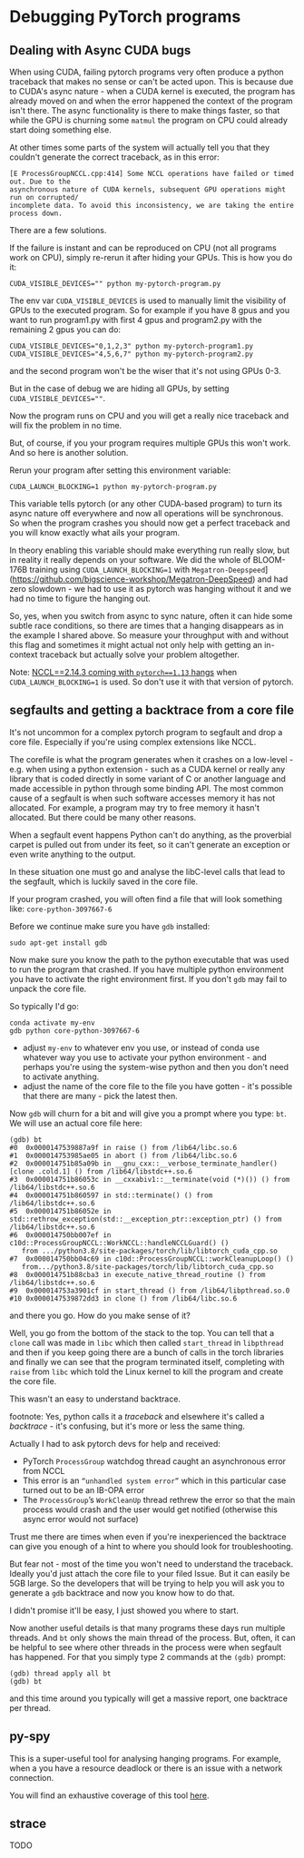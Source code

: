 # Debugging PyTorch programs

## Dealing with Async CUDA bugs


When using CUDA, failing pytorch programs very often produce a python traceback that makes no sense or can't be acted upon. This is because due to CUDA's async nature - when a CUDA kernel is executed, the program has already moved on and when the error happened the context of the program isn't there. The async functionality is there to make things faster, so that while the GPU is churning some `matmul` the program on CPU could already start doing something else.

At other times some parts of the system will actually tell you that they couldn't generate the correct traceback, as in this error:

```
[E ProcessGroupNCCL.cpp:414] Some NCCL operations have failed or timed out. Due to the
asynchronous nature of CUDA kernels, subsequent GPU operations might run on corrupted/
incomplete data. To avoid this inconsistency, we are taking the entire process down.
```

There are a few solutions.

If the failure is instant and can be reproduced on CPU (not all programs work on CPU), simply re-rerun it after hiding your GPUs. This is how you do it:

```
CUDA_VISIBLE_DEVICES="" python my-pytorch-program.py
```

The env var `CUDA_VISIBLE_DEVICES` is used to manually limit the visibility of GPUs to the executed program. So for example if you have 8 gpus and you want to run program1.py with first 4 gpus and program2.py with the remaining 2 gpus you can do:

```
CUDA_VISIBLE_DEVICES="0,1,2,3" python my-pytorch-program1.py
CUDA_VISIBLE_DEVICES="4,5,6,7" python my-pytorch-program2.py
```
and the second program won't be the wiser that it's not using GPUs 0-3.

But in the case of debug we are hiding all GPUs, by setting `CUDA_VISIBLE_DEVICES=""`.

Now the program runs on CPU and you will get a really nice traceback and will fix the problem in no time.

But, of course, if you your program requires multiple GPUs this won't work. And so here is another solution.

Rerun your program after setting this environment variable:

```
CUDA_LAUNCH_BLOCKING=1 python my-pytorch-program.py
```

This variable tells pytorch (or any other CUDA-based program) to turn its async nature off everywhere and now all operations will be synchronous. So when the program crashes you should now get a perfect traceback and you will know exactly what ails your program.

In theory enabling this variable should make everything run really slow, but in reality it really depends on your software. We did the whole of BLOOM-176B training using `CUDA_LAUNCH_BLOCKING=1` with `Megatron-Deepspeed`](https://github.com/bigscience-workshop/Megatron-DeepSpeed) and had zero slowdown - we had to use it as pytorch was hanging without it and we had no time to figure the hanging out.

So, yes, when you switch from async to sync nature, often it can hide some subtle race conditions, so there are times that a hanging disappears as in the example I shared above. So measure your throughput with and without this flag and sometimes it might actual not only help with getting an in-context traceback but actually solve your problem altogether.

Note: [NCCL==2.14.3 coming with `pytorch==1.13` hangs](https://github.com/NVIDIA/nccl/issues/750) when `CUDA_LAUNCH_BLOCKING=1` is used. So don't use it with that version of pytorch.

## segfaults and getting a backtrace from a core file

It's not uncommon for a complex pytorch program to segfault and drop a core file. Especially if
you're using complex extensions like NCCL.

The corefile is what the program generates when it crashes on a low-level - e.g. when using a python extension - such as a CUDA kernel or really any library that is coded directly in some variant of C or another language and made accessible in python through some binding API. The most common cause of a segfault is when such software accesses memory it has not allocated. For example, a program may try to free memory it hasn't allocated. But there could be many other reasons.

When a segfault event happens Python can't do anything, as the proverbial carpet is pulled out from under its feet, so it can't generate an exception or even write anything to the output.

In these situation one must go and analyse the libC-level calls that lead to the segfault, which is luckily saved in the core file.

If your program crashed, you will often find a file that will look something like: `core-python-3097667-6`


Before we continue make sure you have `gdb` installed:
```
sudo apt-get install gdb
```

Now make sure you know the path to the python executable that was used to run the program that crashed. If you have multiple python environment you have to activate the right environment first. If you don't `gdb` may fail to unpack the core file.

So typically I'd go:

```
conda activate my-env
gdb python core-python-3097667-6
```
- adjust `my-env` to whatever env you use, or instead of conda use whatever way you use to activate your python environment - and perhaps you're using the system-wise python and then you don't need to activate anything.
- adjust the name of the core file to the file you have gotten - it's possible that there are many - pick the latest then.

Now `gdb` will churn for a bit and will give you a prompt where you type: `bt`. We will use an actual core file here:

```
(gdb) bt
#0  0x0000147539887a9f in raise () from /lib64/libc.so.6
#1  0x000014753985ae05 in abort () from /lib64/libc.so.6
#2  0x000014751b85a09b in __gnu_cxx::__verbose_terminate_handler() [clone .cold.1] () from /lib64/libstdc++.so.6
#3  0x000014751b86053c in __cxxabiv1::__terminate(void (*)()) () from /lib64/libstdc++.so.6
#4  0x000014751b860597 in std::terminate() () from /lib64/libstdc++.so.6
#5  0x000014751b86052e in std::rethrow_exception(std::__exception_ptr::exception_ptr) () from /lib64/libstdc++.so.6
#6  0x000014750bb007ef in c10d::ProcessGroupNCCL::WorkNCCL::handleNCCLGuard() ()
   from .../python3.8/site-packages/torch/lib/libtorch_cuda_cpp.so
#7  0x000014750bb04c69 in c10d::ProcessGroupNCCL::workCleanupLoop() ()
   from.../python3.8/site-packages/torch/lib/libtorch_cuda_cpp.so
#8  0x000014751b88cba3 in execute_native_thread_routine () from /lib64/libstdc++.so.6
#9  0x000014753a3901cf in start_thread () from /lib64/libpthread.so.0
#10 0x0000147539872dd3 in clone () from /lib64/libc.so.6
```

and there you go. How do you make sense of it?

Well, you go from the bottom of the stack to the top. You can tell that a `clone` call was made in `libc` which then called `start_thread` in `libpthread` and then if you keep going there are a bunch of calls in the torch libraries and finally we can see that the program terminated itself, completing with `raise` from `libc` which told the Linux kernel to kill the program and create the core file.

This wasn't an easy to understand backtrace.

footnote: Yes, python calls it a *traceback* and elsewhere it's called a *backtrace* - it's confusing, but it's more or less the same thing.

Actually I had to ask pytorch devs for help and received:

- PyTorch `ProcessGroup` watchdog thread caught an asynchronous error from NCCL
- This error is an `“unhandled system error”` which in this particular case turned out to be an IB-OPA error
- The `ProcessGroup`’s `WorkCleanUp` thread rethrew the error so that the main process would crash and the user would get notified (otherwise this async error would not surface)

Trust me there are times when even if you're inexperienced the backtrace can give you enough of a hint to where you should look for troubleshooting.

But fear not - most of the time you won't need to understand the traceback. Ideally you'd just attach the core file to your filed Issue. But it can easily be 5GB large. So the developers that will be trying to help you will ask you to generate a `gdb` backtrace and now you know how to do that.

I didn't promise it'll be easy, I just showed you where to start.

Now another useful details is that many programs these days run multiple threads. And `bt` only shows the main thread of the process. But, often, it can be helpful to see where other threads in the process were when segfault has happened. For that you simply type 2 commands at the `(gdb)` prompt:

```
(gdb) thread apply all bt
(gdb) bt
```

and this time around you typically will get a massive report, one backtrace per thread.




## py-spy

This is a super-useful tool for analysing hanging programs. For example, when a you have a resource deadlock or there is an issue with a network connection.

You will find an exhaustive coverage of this tool [here](./torch-distributed-hanging-solutions.md#py-spy).


## strace

TODO
